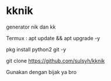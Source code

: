 # kknik
generator nik dan kk

Termux :
 apt update && apt upgrade -y

 pkg install python2 git -y

 git clone https://github.com/sulsyh/kknik

Gunakan dengan bijak ya bro

